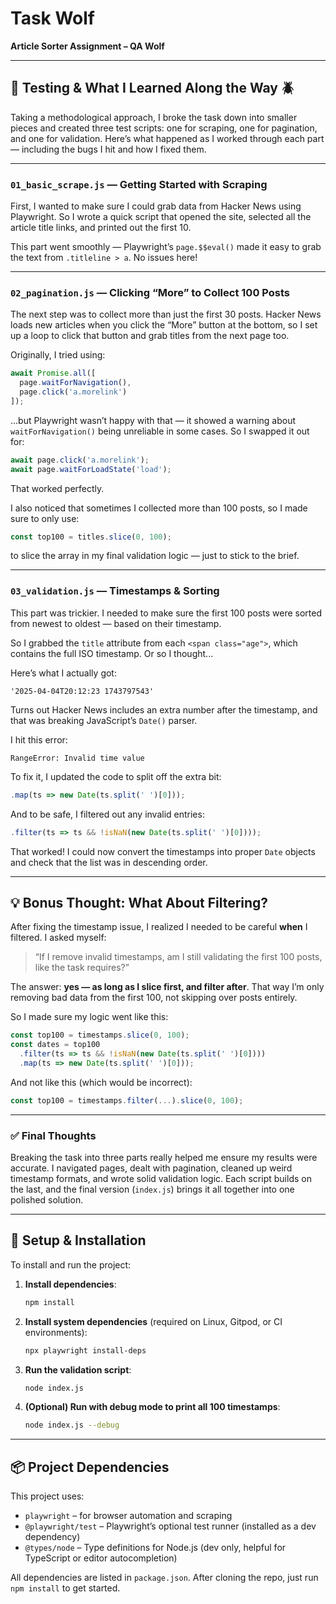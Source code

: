 # Task Wolf  
**Article Sorter Assignment – QA Wolf**

---

## 🧪 Testing & What I Learned Along the Way 🪲

Taking a methodological approach, I broke the task down into smaller pieces and created three test scripts: one for scraping, one for pagination, and one for validation. Here’s what happened as I worked through each part — including the bugs I hit and how I fixed them.

---

### `01_basic_scrape.js` — Getting Started with Scraping

First, I wanted to make sure I could grab data from Hacker News using Playwright. So I wrote a quick script that opened the site, selected all the article title links, and printed out the first 10.

This part went smoothly — Playwright’s `page.$$eval()` made it easy to grab the text from `.titleline > a`. No issues here!

---

### `02_pagination.js` — Clicking “More” to Collect 100 Posts

The next step was to collect more than just the first 30 posts. Hacker News loads new articles when you click the “More” button at the bottom, so I set up a loop to click that button and grab titles from the next page too.

Originally, I tried using:

```js
await Promise.all([
  page.waitForNavigation(),
  page.click('a.morelink')
]);
```

…but Playwright wasn’t happy with that — it showed a warning about `waitForNavigation()` being unreliable in some cases. So I swapped it out for:

```js
await page.click('a.morelink');
await page.waitForLoadState('load');
```

That worked perfectly.

I also noticed that sometimes I collected more than 100 posts, so I made sure to only use:

```js
const top100 = titles.slice(0, 100);
```

to slice the array in my final validation logic — just to stick to the brief.

---

### `03_validation.js` — Timestamps & Sorting

This part was trickier. I needed to make sure the first 100 posts were sorted from newest to oldest — based on their timestamp.

So I grabbed the `title` attribute from each `<span class="age">`, which contains the full ISO timestamp. Or so I thought...

Here’s what I actually got:

```
'2025-04-04T20:12:23 1743797543'
```

Turns out Hacker News includes an extra number after the timestamp, and that was breaking JavaScript’s `Date()` parser.

I hit this error:

```
RangeError: Invalid time value
```

To fix it, I updated the code to split off the extra bit:

```js
.map(ts => new Date(ts.split(' ')[0]));
```

And to be safe, I filtered out any invalid entries:

```js
.filter(ts => ts && !isNaN(new Date(ts.split(' ')[0])));
```

That worked! I could now convert the timestamps into proper `Date` objects and check that the list was in descending order.

---

## 💡 Bonus Thought: What About Filtering?

After fixing the timestamp issue, I realized I needed to be careful **when** I filtered. I asked myself:

> “If I remove invalid timestamps, am I still validating the first 100 posts, like the task requires?”

The answer: **yes — as long as I slice first, and filter after**. That way I’m only removing bad data from the first 100, not skipping over posts entirely.

So I made sure my logic went like this:

```js
const top100 = timestamps.slice(0, 100);
const dates = top100
  .filter(ts => ts && !isNaN(new Date(ts.split(' ')[0])))
  .map(ts => new Date(ts.split(' ')[0]));
```

And not like this (which would be incorrect):

```js
const top100 = timestamps.filter(...).slice(0, 100);
```

---

### ✅ Final Thoughts

Breaking the task into three parts really helped me ensure my results were accurate. I navigated pages, dealt with pagination, cleaned up weird timestamp formats, and wrote solid validation logic. Each script builds on the last, and the final version (`index.js`) brings it all together into one polished solution.

---

## 🚀 Setup & Installation

To install and run the project:

1. **Install dependencies**:
   ```bash
   npm install
   ```

2. **Install system dependencies** (required on Linux, Gitpod, or CI environments):
   ```bash
   npx playwright install-deps
   ```

3. **Run the validation script**:
   ```bash
   node index.js
   ```

4. **(Optional) Run with debug mode to print all 100 timestamps**:
   ```bash
   node index.js --debug
   ```

---

## 📦 Project Dependencies

This project uses:

- `playwright` – for browser automation and scraping  
- `@playwright/test` – Playwright’s optional test runner (installed as a dev dependency)  
- `@types/node` – Type definitions for Node.js (dev only, helpful for TypeScript or editor autocompletion)

All dependencies are listed in `package.json`. After cloning the repo, just run `npm install` to get started.
